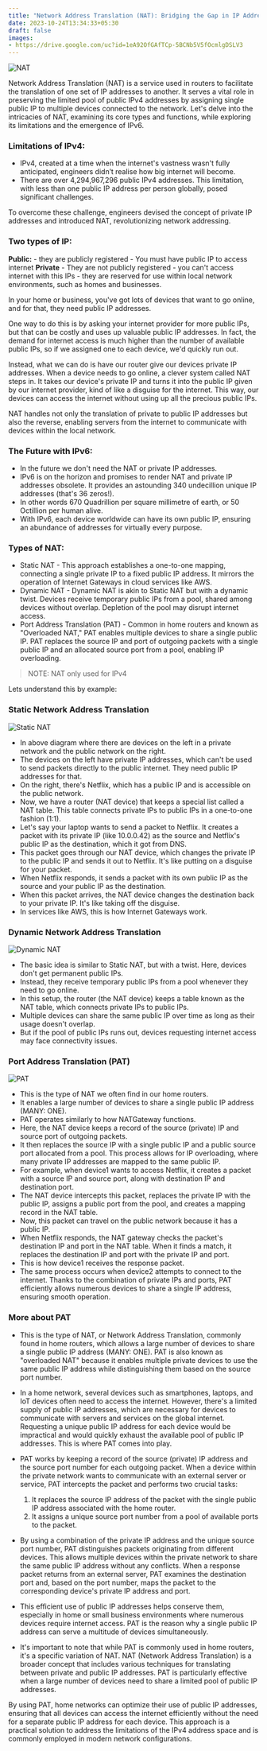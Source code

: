 ```yaml
---
title: "Network Address Translation (NAT): Bridging the Gap in IP Addressing"
date: 2023-10-24T13:34:33+05:30
draft: false
images:
- https://drive.google.com/uc?id=1eA92OfGAfTCp-5BCNb5V5fOcmlgDSLV3
---
```

![NAT](https://i.giphy.com/media/l0Hlwi7KzoajIJTI4/giphy.gif)

Network Address Translation (NAT) is a service used in routers to facilitate the translation of one set of IP addresses to another. It serves a vital role in preserving the limited pool of public IPv4 addresses  by assigning single public IP to multiple devices connected to the network. Let's delve into the intricacies of NAT, examining its core types and functions, while exploring its limitations and the emergence of IPv6.

### Limitations of IPv4:

- IPv4, created at a time when the internet's vastness wasn't fully anticipated, engineers didn’t realise how big internet will become.
- There are over 4,294,967,296 public IPv4 addresses. This limitation, with less than one public IP address per person globally, posed significant challenges.

To overcome these challenge, engineers devised the concept of private IP addresses and introduced NAT, revolutionizing network addressing.

### Two types of IP:

**Public:**
	- they are publicly registered
	- You must have public IP to access internet
**Private**
	- They are not publicly registered
	- you can't access internet with this IPs
	- they are reserved for use within local network environments, such as homes and businesses.

In your home or business, you've got lots of devices that want to go online, and for that, they need public IP addresses.

One way to do this is by asking your internet provider for more public IPs, but that can be costly and uses up valuable public IP addresses. In fact, the demand for internet access is much higher than the number of available public IPs, so if we assigned one to each device, we'd quickly run out.

Instead, what we can do is have our router give our devices private IP addresses. When a device needs to go online, a clever system called NAT steps in. It takes our device's private IP and turns it into the public IP given by our internet provider, kind of like a disguise for the internet. This way, our devices can access the internet without using up all the precious public IPs.

NAT handles not only the translation of private to public IP addresses but also the reverse, enabling servers from the internet to communicate with devices within the local network.


### The Future with IPv6:

- In the future we don't need the NAT or private IP addresses. 
- IPv6 is on the horizon and promises to render NAT and private IP addresses obsolete. It provides an astounding 340 undecillion unique IP addresses (that's 36 zeros!). 
- In other words 670 Quadrillion per square millimetre of earth, or 50 Octillion per human alive.
- With IPv6, each device worldwide can have its own public IP, ensuring an abundance of addresses for virtually every purpose.


### Types of NAT:

- Static NAT - This approach establishes a one-to-one mapping, connecting a single private IP to a fixed public IP address. It mirrors the operation of Internet Gateways in cloud services like AWS.
- Dynamic NAT - Dynamic NAT is akin to Static NAT but with a dynamic twist. Devices receive temporary public IPs from a pool, shared among devices without overlap. Depletion of the pool may disrupt internet access.
- Port Address Translation (PAT) - Common in home routers and known as "Overloaded NAT," PAT enables multiple devices to share a single public IP. PAT replaces the source IP and port of outgoing packets with a single public IP and an allocated source port from a pool, enabling IP overloading.

> NOTE: NAT only used for IPv4

Lets understand this by example:

### Static Network Address Translation

![Static NAT](https://drive.google.com/uc?id=1xDwr70TX5jkJjD2ar2ot-V4LNf5sYToB)

- In above diagram where there are devices on the left in a private network and the public network on the right.
- The devices on the left have private IP addresses, which can't be used to send packets directly to the public internet. They need public IP addresses for that.
- On the right, there's Netflix, which has a public IP and is accessible on the public network.
- Now, we have a router (NAT device) that keeps a special list called a NAT table. This table connects private IPs to public IPs in a one-to-one fashion (1:1).
- Let's say your laptop wants to send a packet to Netflix. It creates a packet with its private IP (like 10.0.0.42) as the source and Netflix's public IP as the destination, which it got from DNS.
- This packet goes through our NAT device, which changes the private IP to the public IP and sends it out to Netflix. It's like putting on a disguise for your packet.
- When Netflix responds, it sends a packet with its own public IP as the source and your public IP as the destination.
- When this packet arrives, the NAT device changes the destination back to your private IP. It's like taking off the disguise.
- In services like AWS, this is how Internet Gateways work.

### Dynamic Network Address Translation

![Dynamic NAT](https://drive.google.com/uc?id=1RI2o2Uk-GRjO0ANtdoAE8vttR3OJh79Q)

- The basic idea is similar to Static NAT, but with a twist. Here, devices don't get permanent public IPs.
- Instead, they receive temporary public IPs from a pool whenever they need to go online.
- In this setup, the router (the NAT device) keeps a table known as the NAT table, which connects private IPs to public IPs.
- Multiple devices can share the same public IP over time as long as their usage doesn't overlap.
- But if the pool of public IPs runs out, devices requesting internet access may face connectivity issues.

### Port Address Translation (PAT)

![PAT](https://drive.google.com/uc?id=1Af3fnYvqGDTJq75Q4hE0vHm-3nekhDwj)

- This is the type of NAT we often find in our home routers.
- It enables a large number of devices to share a single public IP address (MANY: ONE).
- PAT operates similarly to how NATGateway functions.
- Here, the NAT device keeps a record of the source (private) IP and source port of outgoing packets.
- It then replaces the source IP with a single public IP and a public source port allocated from a pool. This process allows for IP overloading, where many private IP addresses are mapped to the same public IP.
- For example, when device1 wants to access Netflix, it creates a packet with a source IP and source port, along with destination IP and destination port.
- The NAT device intercepts this packet, replaces the private IP with the public IP, assigns a public port from the pool, and creates a mapping record in the NAT table.
- Now, this packet can travel on the public network because it has a public IP.
- When Netflix responds, the NAT gateway checks the packet's destination IP and port in the NAT table. When it finds a match, it replaces the destination IP and port with the private IP and port.
- This is how device1 receives the response packet.
- The same process occurs when device2 attempts to connect to the internet. Thanks to the combination of private IPs and ports, PAT efficiently allows numerous devices to share a single IP address, ensuring smooth operation.

### More about PAT

- This is the type of NAT, or Network Address Translation, commonly found in home routers, which allows a large number of devices to share a single public IP address (MANY: ONE). PAT is also known as "overloaded NAT" because it enables multiple private devices to use the same public IP address while distinguishing them based on the source port number.

- In a home network, several devices such as smartphones, laptops, and IoT devices often need to access the internet. However, there's a limited supply of public IP addresses, which are necessary for devices to communicate with servers and services on the global internet. Requesting a unique public IP address for each device would be impractical and would quickly exhaust the available pool of public IP addresses. This is where PAT comes into play.

- PAT works by keeping a record of the source (private) IP address and the source port number for each outgoing packet. When a device within the private network wants to communicate with an external server or service, PAT intercepts the packet and performs two crucial tasks:
    1. It replaces the source IP address of the packet with the single public IP address associated with the home router.
    2. It assigns a unique source port number from a pool of available ports to the packet.

- By using a combination of the private IP address and the unique source port number, PAT distinguishes packets originating from different devices. This allows multiple devices within the private network to share the same public IP address without any conflicts. When a response packet returns from an external server, PAT examines the destination port and, based on the port number, maps the packet to the corresponding device's private IP address and port.

- This efficient use of public IP addresses helps conserve them, especially in home or small business environments where numerous devices require internet access. PAT is the reason why a single public IP address can serve a multitude of devices simultaneously.

- It's important to note that while PAT is commonly used in home routers, it's a specific variation of NAT. NAT (Network Address Translation) is a broader concept that includes various techniques for translating between private and public IP addresses. PAT is particularly effective when a large number of devices need to share a limited pool of public IP addresses.

By using PAT, home networks can optimize their use of public IP addresses, ensuring that all devices can access the internet efficiently without the need for a separate public IP address for each device. This approach is a practical solution to address the limitations of the IPv4 address space and is commonly employed in modern network configurations.